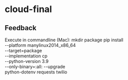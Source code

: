 # cloud-final
## Feedback
Execute in commandline (Mac):
mkdir package
pip install \
--platform manylinux2014_x86_64 \
--target=package \
--implementation cp \
--python-version 3.9 \
--only-binary=:all: --upgrade \
python-dotenv requests twilio 

